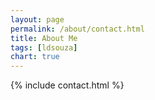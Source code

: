 ```yaml
---
layout: page
permalink: /about/contact.html
title: About Me
tags: [ldsouza]
chart: true
---
```

{% include contact.html %}
